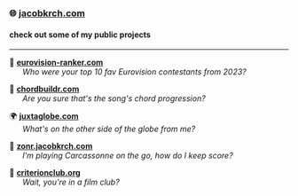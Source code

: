 ### 🌐 [jacobkrch.com](https://jacobkrch.com)

#### check out some of my public projects

<hr/>

🎵 **[eurovision-ranker.com](https://eurovision-ranker.com)**  
&nbsp;&nbsp;&nbsp;&nbsp;&nbsp;&nbsp;<i>Who were your top 10 fav Eurovision contestants from 2023?</i>

🎸 **[chordbuildr.com](https://chordbuildr.com)**  
&nbsp;&nbsp;&nbsp;&nbsp;&nbsp;&nbsp;<i>Are you sure that's the song's chord progression?</i>

🌍 **[juxtaglobe.com](https://juxtaglobe.com)**  
&nbsp;&nbsp;&nbsp;&nbsp;&nbsp;&nbsp;<i>What's on the other side of the globe from me?</i>

🎲 **[zonr.jacobkrch.com](https://zonr.jacobkrch.com)**  
&nbsp;&nbsp;&nbsp;&nbsp;&nbsp;&nbsp;<i>I'm playing Carcassonne on the go, how do I keep score?</i>

:movie_camera: **[criterionclub.org](https://criterionclub.org)**  
&nbsp;&nbsp;&nbsp;&nbsp;&nbsp;&nbsp;<i>Wait, you're in a film club?</i>
